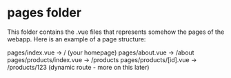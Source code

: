 # pages folder

This folder contains the .vue files that represents somehow the pages of the webapp. Here is an example of a page structure:

pages/index.vue -> / (your homepage)
pages/about.vue -> /about
pages/products/index.vue -> /products
pages/products/[id].vue -> /products/123 (dynamic route - more on this later)
